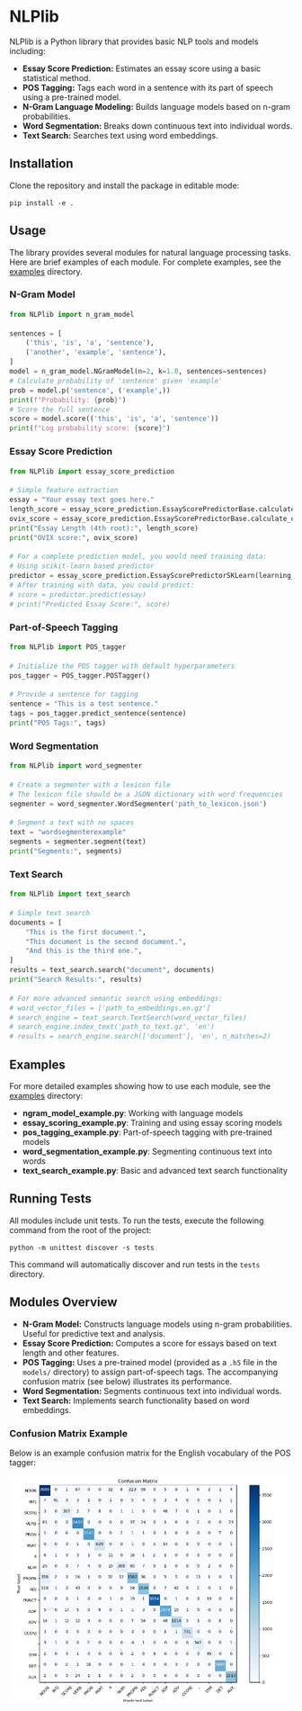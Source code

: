 # NLPlib

NLPlib is a Python library that provides basic NLP tools and models including:

- **Essay Score Prediction:** Estimates an essay score using a basic statistical method.
- **POS Tagging:** Tags each word in a sentence with its part of speech using a pre-trained model.
- **N-Gram Language Modeling:** Builds language models based on n-gram probabilities.
- **Word Segmentation:** Breaks down continuous text into individual words.
- **Text Search:** Searches text using word embeddings.

## Installation

Clone the repository and install the package in editable mode:

```
pip install -e .
```

## Usage

The library provides several modules for natural language processing tasks. 
Here are brief examples of each module. For complete examples, see the [examples](examples/) directory.

### N-Gram Model

```python
from NLPlib import n_gram_model

sentences = [
    ('this', 'is', 'a', 'sentence'),
    ('another', 'example', 'sentence'),
]
model = n_gram_model.NGramModel(n=2, k=1.0, sentences=sentences)
# Calculate probability of 'sentence' given 'example'
prob = model.p('sentence', ('example',))
print(f"Probability: {prob}")
# Score the full sentence
score = model.score(('this', 'is', 'a', 'sentence'))
print(f"Log probability score: {score}")
```

### Essay Score Prediction

```python
from NLPlib import essay_score_prediction

# Simple feature extraction
essay = "Your essay text goes here."
length_score = essay_score_prediction.EssayScorePredictorBase.calculate_length_4th_root(essay)
ovix_score = essay_score_prediction.EssayScorePredictorBase.calculate_ovix(essay)
print("Essay Length (4th root):", length_score)
print("OVIX score:", ovix_score)

# For a complete prediction model, you would need training data:
# Using scikit-learn based predictor
predictor = essay_score_prediction.EssayScorePredictorSKLearn(learning_rate=0.1, epochs=100)
# After training with data, you could predict:
# score = predictor.predict(essay)
# print("Predicted Essay Score:", score)
```

### Part-of-Speech Tagging

```python
from NLPlib import POS_tagger

# Initialize the POS tagger with default hyperparameters
pos_tagger = POS_tagger.POSTagger()

# Provide a sentence for tagging
sentence = "This is a test sentence."
tags = pos_tagger.predict_sentence(sentence)
print("POS Tags:", tags)
```

### Word Segmentation

```python
from NLPlib import word_segmenter

# Create a segmenter with a lexicon file
# The lexicon file should be a JSON dictionary with word frequencies
segmenter = word_segmenter.WordSegmenter('path_to_lexicon.json')

# Segment a text with no spaces
text = "wordsegmenterexample"
segments = segmenter.segment(text)
print("Segments:", segments)
```

### Text Search

```python
from NLPlib import text_search

# Simple text search
documents = [
    "This is the first document.",
    "This document is the second document.",
    "And this is the third one.",
]
results = text_search.search("document", documents)
print("Search Results:", results)

# For more advanced semantic search using embeddings:
# word_vector_files = ['path_to_embeddings.en.gz']
# search_engine = text_search.TextSearch(word_vector_files)
# search_engine.index_text('path_to_text.gz', 'en')
# results = search_engine.search(['document'], 'en', n_matches=2)
```

## Examples

For more detailed examples showing how to use each module, see the [examples](examples/) directory:

- **ngram_model_example.py**: Working with language models
- **essay_scoring_example.py**: Training and using essay scoring models
- **pos_tagging_example.py**: Part-of-speech tagging with pre-trained models
- **word_segmentation_example.py**: Segmenting continuous text into words
- **text_search_example.py**: Basic and advanced text search functionality

## Running Tests

All modules include unit tests. To run the tests, execute the following command from the root of the project:

```
python -m unittest discover -s tests
```

This command will automatically discover and run tests in the `tests` directory.

## Modules Overview

- **N-Gram Model:** Constructs language models using n-gram probabilities. Useful for predictive text and analysis.
- **Essay Score Prediction:** Computes a score for essays based on text length and other features.
- **POS Tagging:** Uses a pre-trained model (provided as a `.h5` file in the `models/` directory) to assign part-of-speech tags. The accompanying confusion matrix (see below) illustrates its performance.
- **Word Segmentation:** Segments continuous text into individual words.
- **Text Search:** Implements search functionality based on word embeddings.

### Confusion Matrix Example

Below is an example confusion matrix for the English vocabulary of the POS tagger:

![Confusion Matrix](images/Figure_conf_matrix_eng.png)